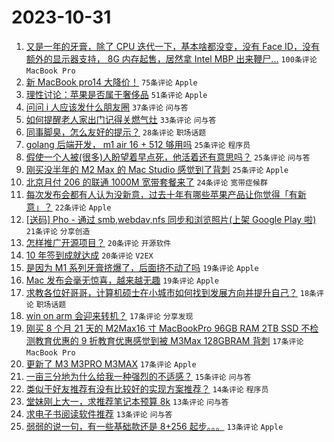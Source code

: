 # 2023-10-31

1. [又是一年的牙膏，除了 CPU 迭代一下，基本啥都没变，没有 Face ID，没有额外的显示器支持， 8G 内存起售，居然拿 Intel MBP 出来鞭尸...](https://www.v2ex.com/t/986922) `100条评论` `MacBook Pro`
1. [新 MacBook pro14 大降价！](https://www.v2ex.com/t/986919) `75条评论` `Apple`
1. [理性讨论：苹果是否属于奢侈品](https://www.v2ex.com/t/986990) `51条评论` `Apple`
1. [问问 i 人应该发什么朋友圈](https://www.v2ex.com/t/986952) `37条评论` `问与答`
1. [如何提醒老人家出门记得关燃气灶](https://www.v2ex.com/t/986963) `33条评论` `问与答`
1. [同事脚臭，怎么友好的提示？](https://www.v2ex.com/t/986938) `28条评论` `职场话题`
1. [golang 后端开发， m1 air 16 + 512 够用吗](https://www.v2ex.com/t/986980) `25条评论` `程序员`
1. [假使一个人被(很多)人盼望着早点死，他活着还有意思吗？](https://www.v2ex.com/t/986984) `25条评论` `问与答`
1. [刚买没半年的 M2 Max 的 Mac Studio 感觉到了背刺](https://www.v2ex.com/t/986921) `25条评论` `Apple`
1. [北京月付 206 的联通 1000M 宽带套餐来了](https://www.v2ex.com/t/986961) `24条评论` `宽带症候群`
1. [每次发布会都有人认为没新意，过去十年有哪些苹果产品让你觉得「有新意」？](https://www.v2ex.com/t/986943) `22条评论` `Apple`
1. [[送码] Pho - 通过 smb,webdav,nfs 同步和浏览照片(上架 Google Play 啦)](https://www.v2ex.com/t/986994) `21条评论` `分享创造`
1. [怎样推广开源项目？](https://www.v2ex.com/t/986988) `20条评论` `开源软件`
1. [10 年签到成就达成](https://www.v2ex.com/t/986973) `20条评论` `V2EX`
1. [是因为 M1 系列牙膏挤爆了，后面挤不动了吗](https://www.v2ex.com/t/986931) `19条评论` `Apple`
1. [Mac 发布会毫无惊喜，越来越无趣](https://www.v2ex.com/t/986930) `19条评论` `Apple`
1. [求教各位好哥哥，计算机硕士在小城市如何找到发展方向并提升自己？](https://www.v2ex.com/t/986937) `18条评论` `职场话题`
1. [win on arm 会迎来转机？](https://www.v2ex.com/t/986960) `17条评论` `分享发现`
1. [刚买 8 个月 21 天的 M2Max16 寸 MacBookPro 96GB RAM 2TB SSD 不检测教育优惠的 9 折教育优惠感觉到被 M3Max 128GBRAM 背刺](https://www.v2ex.com/t/986924) `17条评论` `MacBook Pro`
1. [更新了 M3 M3PRO M3MAX](https://www.v2ex.com/t/986920) `17条评论` `Apple`
1. [一亩三分地为什么给我一种强烈的不适感？](https://www.v2ex.com/t/986934) `15条评论` `问与答`
1. [类似于好友推荐有没有比较好的实现方案推荐？](https://www.v2ex.com/t/986970) `14条评论` `程序员`
1. [堂妹刚上大一，求推荐笔记本预算 8k](https://www.v2ex.com/t/986971) `13条评论` `问与答`
1. [求电子书阅读软件推荐](https://www.v2ex.com/t/986944) `13条评论` `问与答`
1. [弱弱的说一句，有一些基础款还是 8+256 起步。。。](https://www.v2ex.com/t/986929) `13条评论` `Apple`

